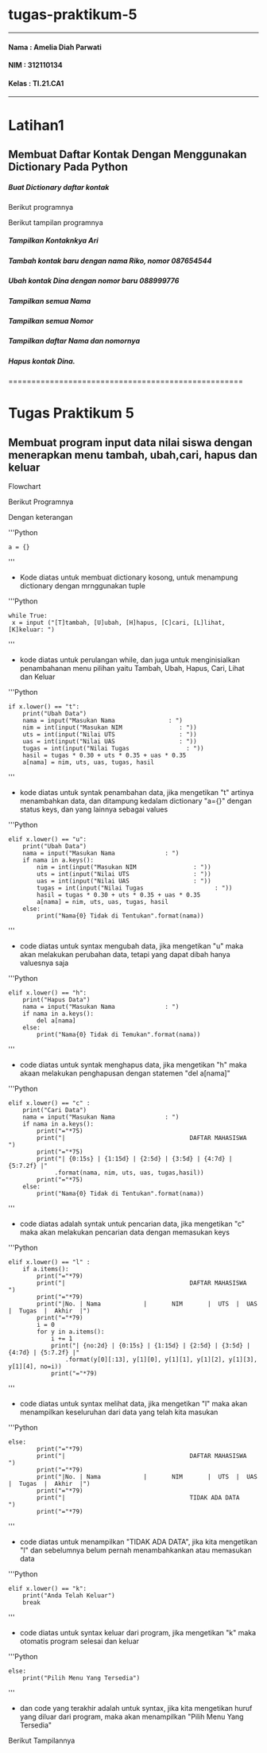 # tugas-praktikum-5

***

#### Nama   : Amelia Diah Parwati
#### NIM    : 312110134
#### Kelas  : TI.21.CA1

---

# Latihan1
## Membuat Daftar Kontak Dengan Menggunakan Dictionary Pada Python

##### Buat Dictionary daftar kontak
Berikut programnya



Berikut tampilan programnya




##### Tampilkan Kontaknkya Ari 


##### Tambah kontak baru dengan nama Riko, nomor 087654544


##### Ubah kontak Dina dengan nomor baru 088999776


##### Tampilkan semua Nama


##### Tampilkan semua Nomor


##### Tampilkan daftar Nama dan nomornya


##### Hapus kontak Dina.


===================================================

# Tugas Praktikum 5
## Membuat program input data nilai siswa dengan menerapkan menu tambah, ubah,cari, hapus dan keluar

Flowchart


Berikut Programnya


Dengan keterangan

'''Python

    a = {}

'''

* Kode diatas untuk membuat dictionary kosong, untuk menampung dictionary dengan mrnggunakan tuple

'''Python

    while True:
     x = input ("[T]tambah, [U]ubah, [H]hapus, [C]cari, [L]lihat, [K]keluar: ")

'''

* kode diatas untuk perulangan while, dan juga untuk menginisialkan penambahanan menu pilihan yaitu Tambah, Ubah, Hapus, Cari, Lihat dan Keluar

'''Python

    if x.lower() == "t":
        print("Ubah Data")
        nama = input("Masukan Nama               : ")
        nim = int(input("Masukan NIM                : "))
        uts = int(input("Nilai UTS                  : "))
        uas = int(input("Nilai UAS                  : "))
        tugas = int(input("Nilai Tugas                : "))
        hasil = tugas * 0.30 + uts * 0.35 + uas * 0.35
        a[nama] = nim, uts, uas, tugas, hasil

'''


* kode diatas untuk syntak penambahan data, jika mengetikan "t" artinya menambahkan data, dan ditampung kedalam dictionary "a={}" dengan status keys, dan yang lainnya sebagai values

'''Python

    elif x.lower() == "u":
        print("Ubah Data")
        nama = input("Masukan Nama              : ")
        if nama in a.keys():
            nim = int(input("Masukan NIM                : "))
            uts = int(input("Nilai UTS                  : "))
            uas = int(input("Nilai UAS                  : "))
            tugas = int(input("Nilai Tugas                    : "))
            hasil = tugas * 0.30 + uts * 0.35 + uas * 0.35                
            a[nama] = nim, uts, uas, tugas, hasil
        else:
            print("Nama{0} Tidak di Tentukan".format(nama))

'''

* code diatas untuk syntax mengubah data, jika mengetikan "u" maka akan melakukan perubahan data, tetapi yang dapat dibah hanya valuesnya saja

'''Python

    elif x.lower() == "h":
        print("Hapus Data")
        nama = input("Masukan Nama              : ")    
        if nama in a.keys():
            del a[nama]
        else:
            print("Nama{0} Tidak di Temukan".format(nama))

'''

* code diatas untuk syntak menghapus data, jika mengetikan "h" maka akaan melakukan penghapusan dengan statemen "del a[nama]"

'''Python

    elif x.lower() == "c" :
        print("Cari Data")            
        nama = input("Masukan Nama              : ")
        if nama in a.keys():
            print("="*75)
            print("|                                   DAFTAR MAHASISWA                                   ") 
            print("="*75)
            print("| {0:15s} | {1:15d} | {2:5d} | {3:5d} | {4:7d} | {5:7.2f} |" 
                 .format(nama, nim, uts, uas, tugas,hasil))
            print("="*75)
        else:
            print("Nama{0} Tidak di Tentukan".format(nama))

'''

* code diatas adalah syntak untuk pencarian data, jika mengetikan "c" maka akan melakukan pencarian data dengan memasukan keys

'''Python

    elif x.lower() == "l" :
        if a.items():
            print("="*79)
            print("|                                   DAFTAR MAHASISWA                               ") 
            print("="*79)
            print("|No. | Nama            |       NIM       |  UTS  |  UAS  |  Tugas  |  Akhir  |")
            print("="*79)
            i = 0 
            for y in a.items():
                i += 1
                print("| {no:2d} | {0:15s} | {1:15d} | {2:5d} | {3:5d} | {4:7d} | {5:7.2f} |"
                    .format(y[0][:13], y[1][0], y[1][1], y[1][2], y[1][3], y[1][4], no=i))
                print("="*79)

'''

* code diatas untuk syntax melihat data, jika mengetikan "l" maka akan menampilkan keseluruhan dari data yang telah kita masukan

'''Python

    else:
            print("="*79)
            print("|                                   DAFTAR MAHASISWA                                ") 
            print("="*79)
            print("|No. | Nama            |       NIM       |  UTS  |  UAS  |  Tugas  |  Akhir  |")
            print("="*79)
            print("|                                   TIDAK ADA DATA                                  ") 
            print("="*79)

'''

* code diatas untuk menampilkan "TIDAK ADA DATA", jika kita mengetikan "l" dan sebelumnya belum pernah menambahkankan atau memasukan data

'''Python

    elif x.lower() == "k":
        print("Anda Telah Keluar")
        break
'''

* code diatas untuk syntax keluar dari program, jika mengetikan "k" maka otomatis program selesai dan keluar

'''Python

    else:
        print("Pilih Menu Yang Tersedia")
'''

* dan code yang terakhir adalah untuk syntax, jika kita mengetikan huruf yang diluar dari program, maka akan menampilkan "Pilih Menu Yang Tersedia"

Berikut Tampilannya

